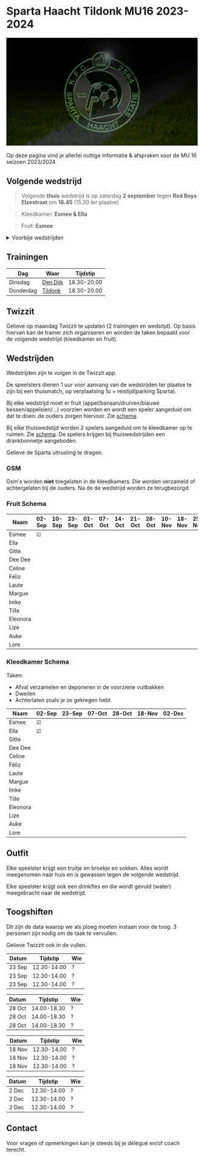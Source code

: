 # Sparta Haacht Tildonk MU16 2023-2024

![sparta](/assets/sparta.jpg)

Op deze pagina vind je allerlei nuttige informatie & afspraken voor de MU 16 seizoen 2023/2024
## Volgende wedstrijd

<!-- ![wedstrijd](/assets/wedstrijd.jpg) -->

> Volgende **thuis** wedstrijd is op zaterdag **2 september** tegen **Red Boys Elzestraat** om **16.45** (15.30 ter plaatse)

> Kleedkamer: **Esmee & Ella**

> Fruit: **Esmee**

<!-- > Volgende **uit** wedstrijd is op zondag **10 september** tegen **Herent** om **10.00** (09.00 ter plaatse of 08.45 vertrekken op Sparta) 

> Fruit: Ella -->


<details>
  <summary> Voorbije wedstrijden</summary>
  
Datum   | Thuis | Uit   | Uitslag
---     |:---:  |:---:  |---
02-Sep  |&#9745;|       | ?
10-Sep  |       |       | ?
23-Sep  |&#9745;|       | ?
01-Oct  |       |       | ?
07-Oct  |&#9745;|       | ?
14-Oct  |       |       | ?
21-Oct  |       |       | ?
28-Oct  |&#9745;|       | ?
10-Nov  |       |       | ?
18-Nov  |&#9745;|       | ?
25-Nov  |       |       | ?
02-Dec  |&#9745;|       | ?

</details>


## Trainingen

<!-- ![trainingen](/assets/trainingen.jpg) -->

Dag         | Waar      | Tijdstip
---         |---        |---
Dinsdag     | [Den Dijk](https://www.google.com/maps/place/Vrijetijdscomplex+Den+Dijk/@50.9618022,4.6403959,15z/data=!4m6!3m5!1s0x47c15f7873006ab5:0xcacde7ca5e7cbce3!8m2!3d50.9618022!4d4.6403959!16s%2Fg%2F1tm681_l?entry=ttu)  | 18.30-20.00
Donderdag   | [Tildonk](https://www.google.com/maps/place/FC+Tildonk/@50.9407269,4.6447554,15z/data=!4m6!3m5!1s0x47c15feb331fafdf:0xf67fc6b22402ec1d!8m2!3d50.9407269!4d4.6447554!16s%2Fg%2F11bzx3dby5?entry=ttu)   | 18.30-20.00

## Twizzit

<!-- ![twizzit](/assets/twizzit.jpg) -->

Gelieve op maandag Twizzit te updaten (2 trainingen en wedstijd). Op basis hiervan kan de trainer zich organiseren en worden de taken bepaald voor de volgende wedstrijd (kleedkamer en fruit). 

## Wedstrijden

<!-- ![wedstrijden](/assets/wedstrijden.jpg) -->

Wedstrijden zijn te volgen in de Twizzit app. 

De speelsters dienen 1 uur voor aanvang van de wedstrijden ter plaatse te zijn bij een thuismatch, op verplaatsing 1u + reistijd(parking Sparta).

Bij elke wedstrijd moet er fruit (appel/banaan/druiven/blauwe bessen/appelsien/...) voorzien worden en wordt een speler aangeduid om dat te doen: de ouders zorgen hiervoor. Zie [schema](#fruit-schema).

Bij elke thuiswedstijd worden 2 spelers aangeduid om te kleedkamer op te ruimen. Zie [schema](#kleedkamer-schema).
De spelers krijgen bij thuiswedstrijden een drankbonnetje aangeboden.

Gelieve de Sparta uitrusting te dragen.

### GSM

<!-- ![gsm](/assets/gsm.jpg) -->

Gsm's worden **niet** toegelaten in de kleedkamers. Die worden verzameld of achtergelaten bij de ouders. Na de de wedstrijd worden ze terugbezorgd.

### Fruit Schema

Naam        | 02-Sep    |10-Sep     |23-Sep     |01-Oct     |07-Oct     |14-Oct     |21-Oct     |28-Oct     |10-Nov     |18-Nov     |25-Nov     |02-Dec
---         |---        |---        |---    |---    |---    |---    |---    |---    |---    |---    |---    |---
Esmee	    |&#9745;    |           |       |       |       |       |       |       |       |       |       |
Ella	    |           |           |       |       |       |       |       |       |       |       |       |
Gitte	    |           |           |       |       |       |       |       |       |       |       |       | 
Dee Dee	    |           |           |       |       |       |       |       |       |       |       |       |
Celine	    |           |           |       |       |       |       |       |       |       |       |       |
Féliz	    |           |           |       |       |       |       |       |       |       |       |       |
Laute	    |           |           |       |       |       |       |       |       |       |       |       |
Margue	    |           |           |       |       |       |       |       |       |       |       |       |
Imke	    |           |           |       |       |       |       |       |       |       |       |       |
Tille	    |           |           |       |       |       |       |       |       |       |       |       |
Eleonora	|           |           |       |       |       |       |       |       |       |       |       |
Lize        |           |           |       |       |       |       |       |       |       |       |       |
Auke        |           |           |       |       |       |       |       |       |       |       |       |
Lore		|           |           |       |       |       |       |       |       |       |       |       |

<!-- Kato		|           |           |       |       |       |       |       |       |       |       |       | -->

### Kleedkamer Schema

Taken:

- Afval verzamelen en deponeren in de voorziene vuilbakken
- Dweilen
- Achterlaten zoals je ze gekregen hebt.

Naam        | 02-Sep    |23-Sep     |07-Oct     |28-Oct     |18-Nov     |02-Dec
---         | ---       |---        |---        |---        |---        |---
Esmee	    |&#9745;    |           |           |           |           |
Ella	    |&#9745;    |           |           |           |           |
Gitte	    |           |           |           |           |           |
Dee Dee	    |           |           |           |           |           |
Celine	    |           |           |           |           |           |
Féliz	    |           |           |           |           |           |
Laute	    |           |           |           |           |           |
Margue	    |           |           |           |           |           |
Imke	    |           |           |           |           |           |
Tille	    |           |           |           |           |           |
Eleonora	|           |           |           |           |           |
Lize        |           |           |           |           |           |
Auke        |           |           |           |           |           |
Lore        |           |           |           |           |           |

<!-- Kato        |           |           |           |           |           | -->

## Outfit

<!-- ![outfit](/assets/outfit.jpg) -->

Elke speelster krijgt een truitje en broekje en sokken. Alles wordt meegenomen naar huis en is gewassen tegen de volgende wedstrijd. 

Elke speelster krijgt ook een drinkfles en die wordt gevuld (water) meegebracht naar de wedstrijd. 

## Toogshiften

Dit zijn de data waarop we als ploeg moeten instaan voor de toog. 3 personen zijn nodig om de taak te vervullen.

Gelieve Twizzit ook in de vullen.

Datum   | Tijdstip  | Wie
---     | ---       | ---
23 Sep  |12.30-14.00| ?
23 Sep  |12.30-14.00| ?
23 Sep  |12.30-14.00| ?

Datum   | Tijdstip  | Wie
---     | ---       | ---
28 Oct  |14.00-18.30| ?
28 Oct  |14.00-18.30| ?
28 Oct  |14.00-18.30| ?

Datum   | Tijdstip  | Wie
---     | ---       | ---
18 Nov  |12.30-14.00| ?
18 Nov  |12.30-14.00| ?
18 Nov  |12.30-14.00| ?

Datum   | Tijdstip  | Wie
---     | ---       | ---
2 Dec   |12.30-14.00| ?
2 Dec   |12.30-14.00| ?
2 Dec   |12.30-14.00| ?

## Contact

<!-- ![contact](/assets/contact.jpg) -->

Voor vragen of opmerkingen kan je steeds bij je délégué en/of coach terecht.
